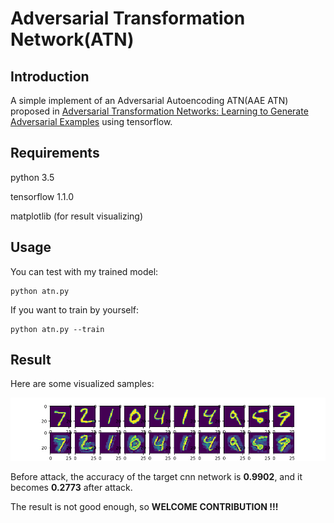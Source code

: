# Adversarial Transformation Network(ATN)

## Introduction

  A simple implement of an Adversarial Autoencoding ATN(AAE ATN) proposed in [Adversarial Transformation Networks: Learning to Generate Adversarial Examples](https://arxiv.org/abs/1703.09387) using tensorflow.

## Requirements

python 3.5

tensorflow 1.1.0

matplotlib (for result visualizing)

## Usage

  You can test with my trained model:

  ```shell
  python atn.py
  ```

  If you want to train by yourself:
  ```shell
  python atn.py --train
  ```

## Result

  Here are some visualized samples:

  ![result](./result.png)

  Before attack, the accuracy of the target cnn network is **0.9902**, and it becomes **0.2773** after attack.

  The result is not good enough, so **WELCOME CONTRIBUTION !!!**
